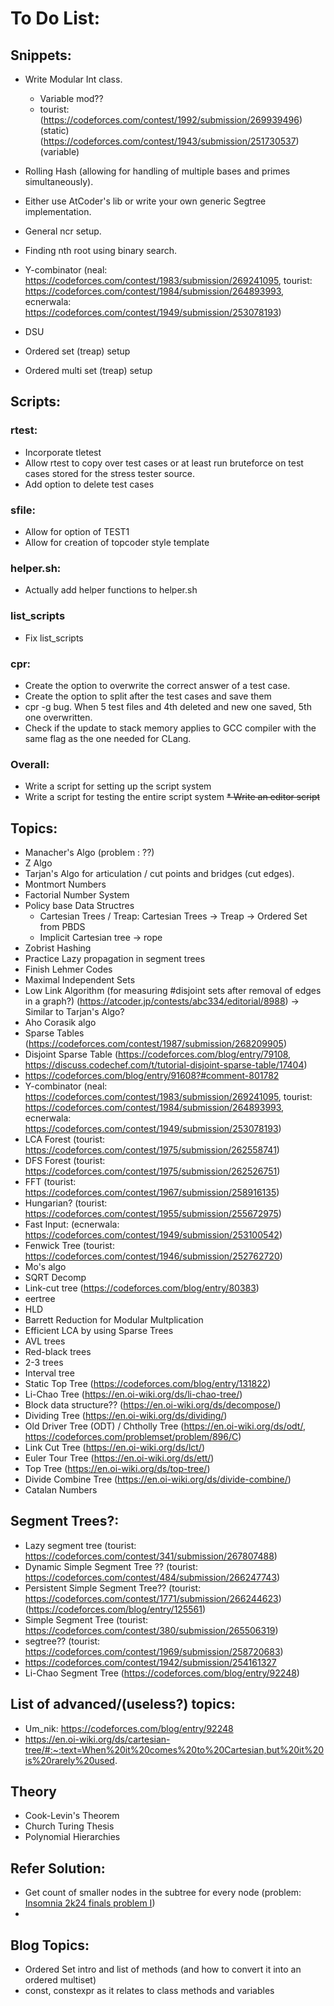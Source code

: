 # To Do List:

## Snippets:
* Write Modular Int class.
    * Variable mod??
    * tourist: (https://codeforces.com/contest/1992/submission/269939496) (static)
               (https://codeforces.com/contest/1943/submission/251730537) (variable)
        
* Rolling Hash (allowing for handling of multiple bases and primes simultaneously).
* Either use AtCoder's lib or write your own generic Segtree implementation.
* General ncr setup.
* Finding nth root using binary search.
* Y-combinator (neal: https://codeforces.com/contest/1983/submission/269241095, tourist: https://codeforces.com/contest/1984/submission/264893993, ecnerwala: https://codeforces.com/contest/1949/submission/253078193)
* DSU
* Ordered set (treap) setup
* Ordered multi set (treap) setup

## Scripts:
### rtest:
* Incorporate tletest
* Allow rtest to copy over test cases or at least run bruteforce on test cases stored for the stress tester source.
* Add option to delete test cases
### sfile:
* Allow for option of TEST1
* Allow for creation of topcoder style template
### helper.sh:
* Actually add helper functions to helper.sh
### list_scripts
* Fix list_scripts
### cpr:
* Create the option to overwrite the correct answer of a test case.
* Create the option to split after the test cases and save them
* cpr -g bug. When 5 test files and 4th deleted and new one saved, 5th one overwritten.
* Check if the update to stack memory applies to GCC compiler with the same flag as the one needed for CLang.
### Overall:
* Write a script for setting up the script system
* Write a script for testing the entire script system
~~* Write an editor script~~

## Topics:
* Manacher's Algo (problem : ??)
* Z Algo
* Tarjan's Algo for articulation / cut points and bridges (cut edges).
* Montmort Numbers
* Factorial Number System
* Policy base Data Structres
    * Cartesian Trees / Treap: Cartesian Trees -> Treap -> Ordered Set from PBDS
    * Implicit Cartesian tree -> rope
* Zobrist Hashing
* Practice Lazy propagation in segment trees
* Finish Lehmer Codes
* Maximal Independent Sets
* Low Link Algorithm (for measuring #disjoint sets after removal of edges in a graph?) (https://atcoder.jp/contests/abc334/editorial/8988)
    -> Similar to Tarjan's Algo? 
* Aho Corasik algo
* Sparse Tables (https://codeforces.com/contest/1987/submission/268209905)
* Disjoint Sparse Table (https://codeforces.com/blog/entry/79108, https://discuss.codechef.com/t/tutorial-disjoint-sparse-table/17404)
* https://codeforces.com/blog/entry/91608?#comment-801782
* Y-combinator (neal: https://codeforces.com/contest/1983/submission/269241095, tourist: https://codeforces.com/contest/1984/submission/264893993, ecnerwala: https://codeforces.com/contest/1949/submission/253078193)
* LCA Forest (tourist: https://codeforces.com/contest/1975/submission/262558741)
* DFS Forest (tourist: https://codeforces.com/contest/1975/submission/262526751)
* FFT (tourist: https://codeforces.com/contest/1967/submission/258916135)
* Hungarian? (tourist: https://codeforces.com/contest/1955/submission/255672975)
* Fast Input: (ecnerwala: https://codeforces.com/contest/1949/submission/253100542)
* Fenwick Tree (tourist: https://codeforces.com/contest/1946/submission/252762720)
* Mo's algo
* SQRT Decomp
* Link-cut tree (https://codeforces.com/blog/entry/80383)
* eertree
* HLD
* Barrett Reduction for Modular Multplication
* Efficient LCA by using Sparse Trees
* AVL trees
* Red-black trees
* 2-3 trees
* Interval tree
* Static Top Tree (https://codeforces.com/blog/entry/131822)
* Li-Chao Tree (https://en.oi-wiki.org/ds/li-chao-tree/)
* Block data structure?? (https://en.oi-wiki.org/ds/decompose/)
* Dividing Tree (https://en.oi-wiki.org/ds/dividing/)
* Old Driver Tree (ODT) / Chtholly Tree (https://en.oi-wiki.org/ds/odt/, https://codeforces.com/problemset/problem/896/C)
* Link Cut Tree (https://en.oi-wiki.org/ds/lct/)
* Euler Tour Tree (https://en.oi-wiki.org/ds/ett/)
* Top Tree (https://en.oi-wiki.org/ds/top-tree/)
* Divide Combine Tree (https://en.oi-wiki.org/ds/divide-combine/)
* Catalan Numbers



## Segment Trees?:
* Lazy segment tree (tourist: https://codeforces.com/contest/341/submission/267807488)
* Dynamic Simple Segment Tree ?? (tourist: https://codeforces.com/contest/484/submission/266247743)
* Persistent Simple Segment Tree?? (tourist: https://codeforces.com/contest/1771/submission/266244623)
    (https://codeforces.com/blog/entry/125561)
* Simple Segment Tree (tourist: https://codeforces.com/contest/380/submission/265506319)
* segtree?? (tourist: https://codeforces.com/contest/1969/submission/258720683)
* https://codeforces.com/contest/1942/submission/254161327
* Li-Chao Segment Tree (https://codeforces.com/blog/entry/92248)

## List of advanced/(useless?) topics:
* Um_nik: https://codeforces.com/blog/entry/92248
* https://en.oi-wiki.org/ds/cartesian-tree/#:~:text=When%20it%20comes%20to%20Cartesian,but%20it%20is%20rarely%20used.

## Theory
* Cook-Levin's Theorem
* Church Turing Thesis
* Polynomial Hierarchies


## Refer Solution:
* Get count of smaller nodes in the subtree for every node (problem: [Insomnia 2k24 finals problem I](https://codeforces.com/gym/510369/problem/I))
* 

## Blog Topics:
* Ordered Set intro and list of methods (and how to convert it into an ordered multiset)
* const, constexpr as it relates to class methods and variables